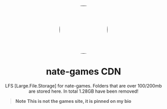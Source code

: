 <p align="center">
<kbd>
<a href="">
<img style="border-radius:50%" height="150px" src="https://github.com/nate-games/ng-assets/assets/131909495/2f3e6903-5fdd-4ce6-8375-ff51d13914bf"></a>
</kbd>

</p>

<h1 align="center">nate-games CDN</h1>
<p align="center">LFS [Large.File.Storage] for nate-games. Folders that are over 100/200mb are stored here. In total 1.28GB have been removed!</p>

> **Note**
> **This is not the games site, it is pinned on my bio**
